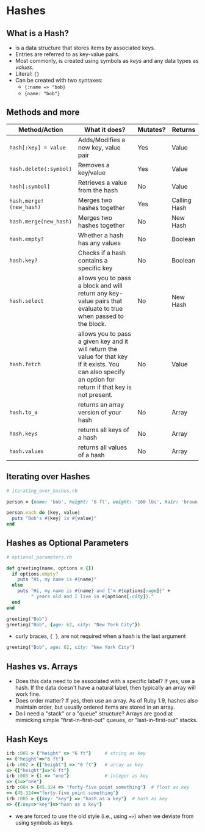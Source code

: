 
# Hashes

## What is a Hash?

- is a data structure that stores items by associated keys.
- Entries are referred to as key-value pairs.
- Most commonly, is created using symbols as *keys* and any data types as *values*.
- Literal: `{}` 
- Can be created with two syntaxes:
	- `{:name => "bob}`
	- `{name: "bob"}`

## Methods and more

| Method/Action           | What it does?                                                                                                                                                | Mutates? | Returns      |
| ----------------------- | ------------------------------------------------------------------------------------------------------------------------------------------------------------ | -------- | ------------ |
| `hash[:key] = value`    | Adds/Modifies a new key, value pair                                                                                                                          | Yes      | Value        |
| `hash.delete(:symbol)`  | Removes a key/value                                                                                                                                          | Yes      | Value        |
| `hash[:symbol]`         | Retrieves a value from the hash                                                                                                                              | No       | Value        |
| `hash.merge!(new_hash)` | Merges two hashes together                                                                                                                                   | Yes      | Calling Hash |
| `hash.merge(new_hash)`  | Merges two hashes together                                                                                                                                   | No       | New Hash     |
| `hash.empty?`           | Whether a hash has any values                                                                                                                                | No       | Boolean      |
| `hash.key?`             | Checks if a hash contains a specific key                                                                                                                     | No       | Boolean      |
| `hash.select`           | allows you to pass a block and will return any key-value pairs that evaluate to true when passed to the block.                                               | No       | New Hash     |
| `hash.fetch`            | allows you to pass a given key and it will return the value for that key if it exists. You can also specify an option for return if that key is not present. | No       | Value        |
| `hash.to_a`             | returns an array version of your hash                                                                                                                        | No       | Array        |
| `hash.keys`             | returns all keys of a hash                                                                                                                                   | No       | Array        |
| `hash.values`           | returns all values of a hash                                                                                                                                 | No       | Array        |

## Iterating over Hashes

```ruby
# iterating_over_hashes.rb

person = {name: 'bob', height: '6 ft', weight: '160 lbs', hair: 'brown'}

person.each do |key, value|
  puts "Bob's #{key} is #{value}"
end
```

## Hashes as Optional Parameters

```ruby
# optional_parameters.rb

def greeting(name, options = {})
  if options.empty?
    puts "Hi, my name is #{name}"
  else
    puts "Hi, my name is #{name} and I'm #{options[:age]}" +
         " years old and I live in #{options[:city]}."
  end
end

greeting("Bob")
greeting("Bob", {age: 62, city: "New York City"})
```

- curly braces, `{ }`, are not required when a hash is the last argument

```ruby
greeting("Bob", age: 62, city: "New York City")
```

## Hashes vs. Arrays

- Does this data need to be associated with a specific label? If yes, use a hash. If the data doesn't have a natural label, then typically an array will work fine.
- Does order matter? If yes, then use an array. As of Ruby 1.9, hashes also maintain order, but usually ordered items are stored in an array.
- Do I need a "stack" or a "queue" structure? Arrays are good at mimicking simple "first-in-first-out" queues, or "last-in-first-out" stacks.

## Hash Keys

```ruby
irb :001 > {"height" => "6 ft"}     # string as key
=> {"height"=>"6 ft"}
irb :002 > {["height"] => "6 ft"}   # array as key
=> {["height"]=>"6 ft"}
irb :003 > {1 => "one"}             # integer as key
=> {1=>"one"}
irb :004 > {45.324 => "forty-five point something"}  # float as key
=> {45.324=>"forty-five point something"}
irb :005 > {{key: "key"} => "hash as a key"}  # hash as key
=> {{:key=>"key"}=>"hash as a key"}
```

- we are forced to use the old style (i.e., using `=>`) when we deviate from using symbols as keys.